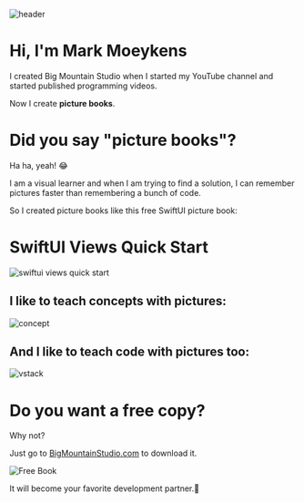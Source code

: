 ![header](https://user-images.githubusercontent.com/24855856/125372489-7842fc00-e340-11eb-9281-37b1a8b7aeaf.png)
# Hi, I'm Mark Moeykens
I created Big Mountain Studio when I started my YouTube channel and started published programming videos.

Now I create **picture books**.

# Did you say "picture books"?
Ha ha, yeah! 😂

I am a visual learner and when I am trying to find a solution, I can remember pictures faster than remembering a bunch of code.

So I created picture books like this free SwiftUI picture book: 
# SwiftUI Views Quick Start
![swiftui views quick start](https://user-images.githubusercontent.com/24855856/125373203-eb00a700-e341-11eb-84b4-af221b359908.png)

## I like to teach concepts with pictures:
![concept](https://user-images.githubusercontent.com/24855856/125373584-a88b9a00-e342-11eb-8913-ab11b0d09986.png)


## And I like to teach code with pictures too:
![vstack](https://user-images.githubusercontent.com/24855856/125373601-b0e3d500-e342-11eb-9431-2482bc865d2e.png)


# Do you want a free copy?
Why not?

Just go to [BigMountainStudio.com](https://www.bigmountainstudio.com/free-swiftui-book) to download it.

![Free Book](https://d31ezp3r8jwmks.cloudfront.net/s5teqt4qeackzvcy631vcog0a8fq)

It will become your favorite development partner.💚
